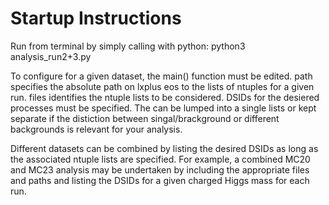 # Startup Instructions

Run from terminal by simply calling with python: python3 analysis_run2+3.py

To configure for a given dataset, the main() function must be edited. path specifies the absolute path on lxplus eos to the lists of ntuples for a given run. files identifies the ntuple lists to be considered. DSIDs for the desiered processes must be specified. The can be lumped into a single lists or kept separate if the distiction between singal/brackground or different backgrounds is relevant for your analysis.

Different datasets can be combined by listing the desired DSIDs as long as the associated ntuple lists are specified. For example, a combined MC20 and MC23 analysis may be undertaken by including the appropriate files and paths and listing the DSIDs for a given charged Higgs mass for each run.


